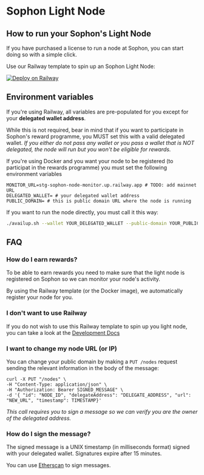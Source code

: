 
# Sophon Light Node

## How to run your Sophon's Light Node
If you have purchased a license to run a node at Sophon, you can start doing so with a simple click.

Use our Railway template to spin up an Sophon Light Node:

[![Deploy on Railway](https://railway.app/button.svg)](https://railway.app/template/wEhaxi?referralCode=qB-i6S)

## Environment variables
If you're using Railway, all variables are pre-populated for you except for your **delegated wallet address**. 

While this is not required, bear in mind that if you want to participate in Sophon's reward programme, you MUST set this with a valid delegated wallet. *If you either do not pass any wallet or you pass a wallet that is NOT delegated, the node will run but you won't be eligible for rewards.*

If you're using Docker and you want your node to be registered (to participat in the rewards programme) you must set the following environment variables
```
MONITOR_URL=stg-sophon-node-monitor.up.railway.app # TODO: add mainnet URL
DELEGATED_WALLET= # your delegated wallet address
PUBLIC_DOMAIN= # this is public domain URL where the node is running
```

If you want to run the node directly, you must call it this way:
```bash
./availup.sh --wallet YOUR_DELEGATED_WALLET --public-domain YOUR_PUBLIC_DOMAIN --monitor-url SOPHON_MONITOR_URL
```

## FAQ

### How do I earn rewards?
To be able to earn rewards you need to make sure that the light node is registered on Sophon so we can monitor your node's activity.

By using the Railway template (or the Docker image), we automatically register your node for you.

### I don't want to use Railway
If you do not wish to use this Railway template to spin up you light node, you can take a look at the [Development Docs](DEV_README.md)

### I want to change my node URL (or IP)
You can change your public domain by making a `PUT /nodes` request sending the relevant information in the body of the message:

```
curl -X PUT "/nodes" \
-H "Content-Type: application/json" \
-H "Authorization: Bearer SIGNED_MESSAGE" \
-d '{ "id": "NODE_ID", "delegateAddress": "DELEGATE_ADDRESS", "url": "NEW_URL", "timestamp": TIMESTAMP}'
```

*This call requires you to sign a message so we can verify you are the owner of the delegated address.*

### How do I sign the message?
The signed message is a UNIX timestamp (in milliseconds format) signed with your delegated wallet. Signatures expire after 15 minutes.

You can use [Etherscan](https://etherscan.io/verifiedSignatures#) to sign messages.